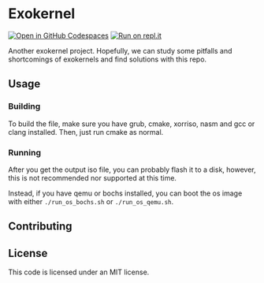 # Exokernel
[![Open in GitHub Codespaces](https://github.com/codespaces/badge.svg)](https://github.com/codespaces/new?hide_repo_select=true&ref=main&repo=459370590)
[![Run on repl.it](https://repl.it/badge/github/lochnessdragon/exokernel)](https://repl.it/github/lochnessdragon/exokernel}&ref=button)

Another exokernel project. Hopefully, we can study some pitfalls and shortcomings of exokernels and find solutions with this repo.

## Usage

### Building

To build the file, make sure you have grub, cmake, xorriso, nasm and gcc or clang installed. Then, just run cmake as normal.

### Running
After you get the output iso file, you can probably flash it to a disk, however, this is not recommended nor supported at this time.

Instead, if you have qemu or bochs installed, you can boot the os image with either `./run_os_bochs.sh` or `./run_os_qemu.sh`.

## Contributing

## License
This code is licensed under an MIT license.
